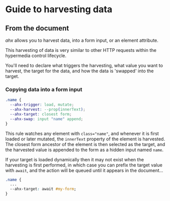 # Guide to harvesting data

## From the document

_ahx_ allows you to harvest data, into a form input, or an element attribute.

This harvesting of data is very similar to other HTTP requests within the
hypermedia control lifecycle.

You'll need to declare what triggers the harvesting, what value you want to
harvest, the target for the data, and how the data is 'swapped' into the target.

### Copying data into a form input

```css
.name {
  --ahx-trigger: load, mutate;
  --ahx-harvest: --prop(innerText);
  --ahx-target: closest form;
  --ahx-swap: input "name" append;
}
```

This rule watches any element with `class="name"`, and whenever it is first
loaded or later mutated, the `innerText` property of the element is harvested.
The closest form ancestor of the element is then selected as the target, and the
harvested value is appended to the form as a hidden input named `name`.

If your target is loaded dynamically then it may not exist when the harvesting
is first performed, in which case you can prefix the target value with `await`,
and the action will be queued until it appears in the document...

```css
.name {
  ...
  --ahx-target: await #my-form;
}
```
